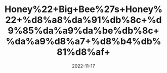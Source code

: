 ---
title: 'Honey%22+Big+Bee%27s+Honey%22+%d8%a8%da%91%db%8c+%d9%85%da%a9%da%be%db%8c+%da%a9%d8%a7+%d8%b4%db%81%d8%af+'
date: '2022-11-17' 
metatag: '' 
inventory: '0' 
draft: false 
# meta description 
shortDescripton: ''
description: 'Honey+%22+%d8%b4%db%81%d8%af'
longdescription: ''
tags: ''
brand: ''
subCategory: ''
sellCount: '0'
featured: True
# product Price
price: '250.0'
# Product Short Description
shortDescription: ''
productID: '719AAA3B-2858-ED11-996B-005056B3A416'
type: 'products'
category: 'Honey+%22+%d8%b4%db%81%d8%af' 
thumnailproduct: 'https://eraconnect.blob.core.windows.net/product-images/aminsaddiquidawakhana/cb74110b-efe9-44d0-b2a0-b5d71d8e9b51.webp' 
images:
  - image: 'https://eraconnect.blob.core.windows.net/product-images/aminsaddiquidawakhana/cb74110b-efe9-44d0-b2a0-b5d71d8e9b51.webp'  
Variants:
---